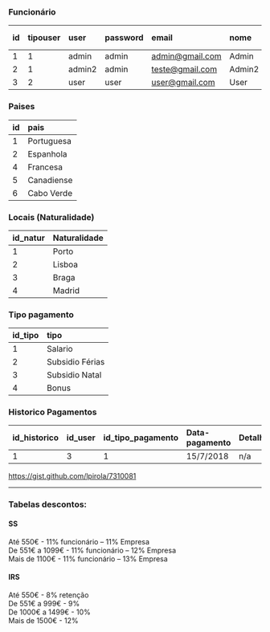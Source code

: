 ### Funcionário

|id|tipouser|user|password|email|nome|morada|Nacionalidade|Naturalidade|BI|NIF|NIB|NISS|Contacto|Salario Liquido|
| :------------- | :------------- | :------------- | :------------- | :------------- | :------------- | :------------- | :------------- | :------------- | :------------- | :------------- | :------------- | :------------- | :------------- | :-------------|
|1|1|admin|admin|admin@gmail.com|Admin|teste|1|1|0000|0000|0000|0000|9333333333|550|
|2|1|admin2|admin|teste@gmail.com|Admin2|teste|1|1|0000|0000|0000|0000|9333333333|550|
|3|2|user|user|user@gmail.com|User|teste|2|4|0000|0000|0000|0000|9333333333|550|

### Paises

| id | pais |
| :------------- | :------------- |
|1 |Portuguesa |
|2 |Espanhola |
|4 |Francesa |
|5 |Canadiense |
|6 |Cabo Verde |

### Locais (Naturalidade)

| id_natur | Naturalidade    |
| :------------- | :------------- |
| 1 | Porto |
| 2 | Lisboa |
| 3 | Braga |
| 4 | Madrid |

### Tipo pagamento

|id_tipo |tipo|
| :------------- | :------------- |
| 1 | Salario |
| 2 | Subsidio Férias |
| 3 | Subsidio Natal |
| 4 | Bonus |

### Historico Pagamentos

|id_historico|id_user| id_tipo_pagamento |Data-pagamento| Detalhes |
| :------------- | :------------- | :------------- | :------------- |:------------- |
| 1 | 3 | 1 | 15/7/2018      | n/a|


https://gist.github.com/lpirola/7310081

<hr>

### Tabelas descontos:
#### SS

Até 550€ - 11% funcionário – 11% Empresa <br>
De 551€ a 1099€ - 11% funcionário – 12% Empresa <br>
Mais de 1100€ - 11% funcionário – 13% Empresa

#### IRS

Até 550€ - 8% retenção  <br>
De 551€ a 999€ - 9% <br>
De 1000€ a 1499€ - 10% <br>
Mais de 1500€ - 12% <br>
